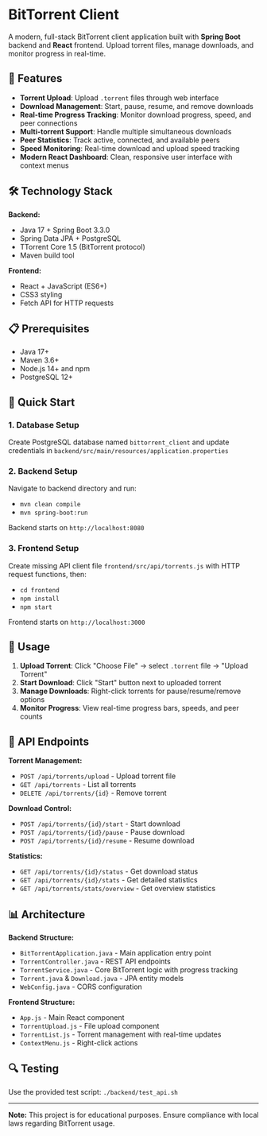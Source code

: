 # BitTorrent Client

A modern, full-stack BitTorrent client application built with **Spring Boot** backend and **React** frontend. Upload torrent files, manage downloads, and monitor progress in real-time.

## 🚀 Features

- **Torrent Upload**: Upload `.torrent` files through web interface
- **Download Management**: Start, pause, resume, and remove downloads
- **Real-time Progress Tracking**: Monitor download progress, speed, and peer connections
- **Multi-torrent Support**: Handle multiple simultaneous downloads
- **Peer Statistics**: Track active, connected, and available peers
- **Speed Monitoring**: Real-time download and upload speed tracking
- **Modern React Dashboard**: Clean, responsive user interface with context menus

## 🛠️ Technology Stack

**Backend:**
- Java 17 + Spring Boot 3.3.0
- Spring Data JPA + PostgreSQL
- TTorrent Core 1.5 (BitTorrent protocol)
- Maven build tool

**Frontend:**
- React + JavaScript (ES6+)
- CSS3 styling
- Fetch API for HTTP requests

## 📋 Prerequisites

- Java 17+
- Maven 3.6+
- Node.js 14+ and npm
- PostgreSQL 12+

## 🚀 Quick Start

### 1. Database Setup
Create PostgreSQL database named `bittorrent_client` and update credentials in `backend/src/main/resources/application.properties`

### 2. Backend Setup
Navigate to backend directory and run:
- `mvn clean compile`
- `mvn spring-boot:run`

Backend starts on `http://localhost:8080`

### 3. Frontend Setup
Create missing API client file `frontend/src/api/torrents.js` with HTTP request functions, then:
- `cd frontend`
- `npm install` 
- `npm start`

Frontend starts on `http://localhost:3000`

## 📱 Usage

1. **Upload Torrent**: Click "Choose File" → select `.torrent` file → "Upload Torrent"
2. **Start Download**: Click "Start" button next to uploaded torrent
3. **Manage Downloads**: Right-click torrents for pause/resume/remove options
4. **Monitor Progress**: View real-time progress bars, speeds, and peer counts

## 🔧 API Endpoints

**Torrent Management:**
- `POST /api/torrents/upload` - Upload torrent file
- `GET /api/torrents` - List all torrents
- `DELETE /api/torrents/{id}` - Remove torrent

**Download Control:**
- `POST /api/torrents/{id}/start` - Start download
- `POST /api/torrents/{id}/pause` - Pause download
- `POST /api/torrents/{id}/resume` - Resume download

**Statistics:**
- `GET /api/torrents/{id}/status` - Get download status
- `GET /api/torrents/{id}/stats` - Get detailed statistics
- `GET /api/torrents/stats/overview` - Get overview statistics

## 📊 Architecture

**Backend Structure:**
- `BitTorrentApplication.java` - Main application entry point
- `TorrentController.java` - REST API endpoints
- `TorrentService.java` - Core BitTorrent logic with progress tracking
- `Torrent.java` & `Download.java` - JPA entity models
- `WebConfig.java` - CORS configuration

**Frontend Structure:**
- `App.js` - Main React component
- `TorrentUpload.js` - File upload component
- `TorrentList.js` - Torrent management with real-time updates
- `ContextMenu.js` - Right-click actions

## 🔍 Testing

Use the provided test script: `./backend/test_api.sh`

---

**Note:** This project is for educational purposes. Ensure compliance with local laws regarding BitTorrent usage.
